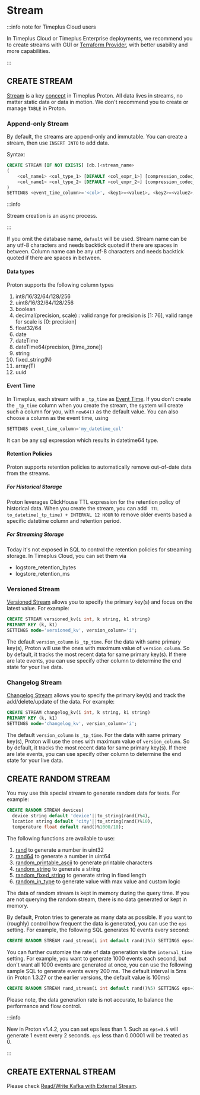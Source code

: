 # Stream

:::info note for Timeplus Cloud users

In Timeplus Cloud or Timeplus Enterprise deployments, we recommend you to create streams with GUI or [Terraform Provider](terraform), with better usability and more capabilities.

:::

## CREATE STREAM

[Stream](working-with-streams) is a key [concept](glossary) in Timeplus Proton. All data lives in streams, no matter static data or data in motion. We don't recommend you to create or manage `TABLE` in Proton.

### Append-only Stream

By default, the streams are append-only and immutable. You can create a stream, then use `INSERT INTO` to add data.

Syntax:

```sql
CREATE STREAM [IF NOT EXISTS] [db.]<stream_name>
(
    <col_name1> <col_type_1> [DEFAULT <col_expr_1>] [compression_codec_1],
    <col_name1> <col_type_2> [DEFAULT <col_expr_2>] [compression_codec_2]
)
SETTINGS <event_time_column>='<col>', <key1>=<value1>, <key2>=<value2>, ...
```

:::info

Stream creation is an async process.

:::

If you omit the database name, `default` will be used. Stream name can be any utf-8 characters and needs backtick quoted if there are spaces in between. Column name can be any utf-8 characters and needs backtick quoted if there are spaces in between.

#### Data types

Proton supports the following column types

1. int8/16/32/64/128/256
2. uint8/16/32/64/128/256
3. boolean
4. decimal(precision, scale) : valid range for precision is [1: 76], valid range for scale is [0: precision]
5. float32/64
6. date
7. dateTime
8. dateTime64(precision, [time_zone])
9. string
10. fixed_string(N)
11. array(T)
12. uuid

#### Event Time

In Timeplus, each stream with a `_tp_time` as [Event Time](eventtime). If you don't create the `_tp_time` column when you create the stream, the system will create such a column for you, with `now64()` as the default value. You can also choose a column as the event time, using

```sql
SETTINGS event_time_column='my_datetime_col'
```

 It can be any sql expression which results in datetime64 type.

#### Retention Policies

Proton supports retention policies to automatically remove out-of-date data from the streams.

##### For Historical Storage

Proton leverages ClickHouse TTL expression for the retention policy of historical data. When you create the stream, you can add ` TTL to_datetime(_tp_time) + INTERVAL 12 HOUR` to remove older events based a specific datetime column and retention period. 

##### For Streaming Storage

Today it's not exposed in SQL to control the retention policies for streaming storage. In Timeplus Cloud, you can set them via

* logstore_retention_bytes
* logstore_retention_ms

### Versioned Stream

[Versioned Stream](versioned-stream) allows you to specify the primary key(s) and focus on the latest value. For example:

```sql
CREATE STREAM versioned_kv(i int, k string, k1 string) 
PRIMARY KEY (k, k1) 
SETTINGS mode='versioned_kv', version_column='i';
```

The default `version_column` is `_tp_time`. For the data with same primary key(s), Proton will use the ones with maximum value of  `version_column`. So by default, it tracks the most recent data for same primary key(s). If there are late events, you can use specify other column to determine the end state for your live data. 

### Changelog Stream

[Changelog Stream](changelog-stream) allows you to specify the primary key(s) and track the add/delete/update of the data. For example:

```sql
CREATE STREAM changelog_kv(i int, k string, k1 string) 
PRIMARY KEY (k, k1) 
SETTINGS mode='changelog_kv', version_column='i';
```

The default `version_column` is `_tp_time`. For the data with same primary key(s), Proton will use the ones with maximum value of  `version_column`. So by default, it tracks the most recent data for same primary key(s). If there are late events, you can use specify other column to determine the end state for your live data. 

## CREATE RANDOM STREAM

You may use this special stream to generate random data for tests. For example:

```sql
CREATE RANDOM STREAM devices(
  device string default 'device'||to_string(rand()%4), 
  location string default 'city'||to_string(rand()%10),
  temperature float default rand()%1000/10);
```

The following functions are available to use:

1. [rand](functions_for_random#rand) to generate a number in uint32
2. [rand64](functions_for_random#rand64) to generate a number in uint64
3. [random_printable_ascii](functions_for_random#random_printable_ascii) to generate printable characters
4. [random_string](functions_for_random#random_string) to generate a string
5. [random_fixed_string](functions_for_random#random_fixed_string) to generate string in fixed length
7. [random_in_type](functions_for_random#random_in_type) to generate value with max value and custom logic

The data of random stream is kept in memory during the query time. If you are not querying the random stream, there is no data generated or kept in memory.

By default, Proton tries to generate as many data as possible. If you want to (roughly) control how frequent the data is generated, you can use the `eps` setting. For example, the following SQL generates 10 events every second:

```sql
CREATE RANDOM STREAM rand_stream(i int default rand()%5) SETTINGS eps=10
```

You can further customize the rate of data generation via the `interval_time` setting. For example, you want to generate 1000 events each second, but don't want all 1000 events are generated at once, you can use the following sample SQL to generate events every 200 ms. The default interval is 5ms (in Proton 1.3.27 or the earlier versions, the default value is 100ms)

```sql
CREATE RANDOM STREAM rand_stream(i int default rand()%5) SETTINGS eps=1000, interval_time=200
```

Please note, the data generation rate is not accurate, to balance the performance and flow control.

:::info

New in Proton v1.4.2, you can set eps less than 1. Such as `eps=0.5` will generate 1 event every 2 seconds. `eps` less than 0.00001 will be treated as 0.

:::

## CREATE EXTERNAL STREAM

Please check [Read/Write Kafka with External Stream](proton-kafka).